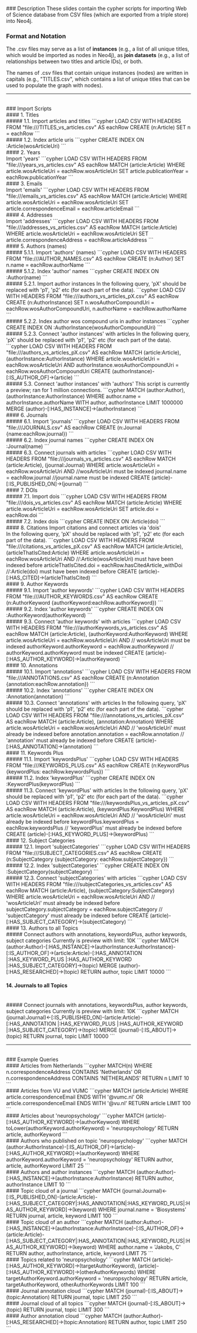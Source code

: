 <br>
### Description 
These slides contain the cypher scripts for importing Web of Science database from CSV files (which are exported from a triple store) into Neo4j.

### Format and Notation
The .csv files may serve as a list of **instances** (e.g., a list of all unique titles, which would be imported as nodes in Neo4j), as **join datasets** (e.g., a list of relationships between two titles and article IDs), or both.

The names of .csv files that contain unique instances (nodes) are written in capitals (e.g., "TITLES.csv", which contains a list of unique titles that can be used to populate the graph with nodes).

---
<br>
### Import Scripts
<br>
#### 1. Titles
<br>
##### 1.1. Import articles and titles
```cypher
    LOAD CSV WITH HEADERS FROM "file:///TITLES_vs_articles.csv" AS eachRow
    CREATE (n:Article)
    SET n = eachRow
```
<br>
##### 1.2. Index article uris
```cypher
    CREATE INDEX ON :Article(wosArticleUri)
```
<br>
#### 2. Years
<br>
Import 'years'
```cypher
    LOAD CSV WITH HEADERS FROM "file:///years_vs_articles.csv" AS eachRow
    MATCH (article:Article)
    WHERE article.wosArticleUri = eachRow.wosArticleUri
   SET article.publicationYear = eachRow.publicationYear
```
<br>
#### 3. Emails
<br>
Import 'emails'
```cypher
    LOAD CSV WITH HEADERS FROM "file:///emails_vs_articles.csv" AS eachRow
    MATCH (article:Article)
    WHERE article.wosArticleUri = eachRow.wosArticleUri
    SET article.correspondenceEmail = eachRow.articleEmail
```
<br>
#### 4. Addresses
<br>
Import 'addresses'
```cypher
    LOAD CSV WITH HEADERS FROM "file:///addresses_vs_articles.csv" AS eachRow
    MATCH (article:Article)
    WHERE article.wosArticleUri = eachRow.wosArticleUri
    SET article.correspondenceAddress = eachRow.articleAddress
```
<br>
#### 5. Authors (names)
<br>
##### 5.1.1. Import 'authors' (names)
```cypher
    LOAD CSV WITH HEADERS FROM "file:///AUTHOR_NAMES.csv" AS eachRow
    CREATE (n:Author)
    SET n.name = eachRow.authorName
```
<br>
##### 5.1.2. Index 'author' names
```cypher
    CREATE INDEX ON :Author(name)
```
<br>
##### 5.2.1. Import author instances
In the following query, 'pX' should be replaced with 'p1', 'p2' etc (for each part of the data).
```cypher
    LOAD CSV WITH HEADERS FROM "file:///authors_vs_articles_pX.csv" AS eachRow
    CREATE (n:AuthorInstance)
    SET n.wosAuthorCompoundUri = eachRow.wosAuthorCompoundUri,
        n.authorName = eachRow.authorName
```
<br>
##### 5.2.2. Index author wos compound uris in author instances
```cypher
    CREATE INDEX ON :AuthorInstance(wosAuthorCompoundUri)
```
<br>
##### 5.2.3. Connect 'author instances' with articles
In the following query, 'pX' should be replaced with 'p1', 'p2' etc (for each part of the data).
```cypher
    LOAD CSV WITH HEADERS FROM "file:///authors_vs_articles_pX.csv" AS eachRow
    MATCH (article:Article), (authorInstance:AuthorInstance)
    WHERE article.wosArticleUri = eachRow.wosArticleUri AND 
          authorInstance.wosAuthorCompoundUri = eachRow.wosAuthorCompoundUri
    CREATE (authorInstance)-[:IS_AUTHOR_OF]->(article)
```
<br>
##### 5.3. Connect 'author instances' with 'authors'
This script is currently a preview; ran for 1 million connections.
```cypher
    MATCH (author:Author), (authorInstance:AuthorInstance)
    WHERE author.name = authorInstance.authorName
    WITH author, authorInstance LIMIT 1000000
    MERGE (author)-[:HAS_INSTANCE]->(authorInstance)
```
<br>
#### 6. Journals
<br>
##### 6.1. Import 'journals'
```cypher
    LOAD CSV WITH HEADERS FROM "file:///JOURNALS.csv" AS eachRow
    CREATE (n:Journal {name:eachRow.journal})
```
<br>
##### 6.2. Index journal names
```cypher
    CREATE INDEX ON :Journal(name)
```
<br>
##### 6.3. Connect journals with articles
```cypher
    LOAD CSV WITH HEADERS FROM "file:///journals_vs_articles.csv" AS eachRow
    MATCH (article:Article), (journal:Journal)
    WHERE article.wosArticleUri = eachRow.wosArticleUri AND  //wosArticleUri must be indexed
          journal.name = eachRow.journal  //journal.name must be indexed
    CREATE (article)-[:IS_PUBLISHED_ON]->(journal)
```
<br>
#### 7. DOIs
<br>
##### 7.1. Import dois
```cypher
    LOAD CSV WITH HEADERS FROM "file:///dois_vs_articles.csv" AS eachRow
    MATCH (article:Article)
    WHERE article.wosArticleUri = eachRow.wosArticleUri
    SET article.doi = eachRow.doi
```
<br>
##### 7.2. Index dois
```cypher
    CREATE INDEX ON :Article(doi)
```
<br>
#### 8. Citations
Import citations and connect articles via 'dois'
<br>
In the following query, 'pX' should be replaced with 'p1', 'p2' etc (for each part of the data).
```cypher
    LOAD CSV WITH HEADERS FROM "file:///citations_vs_articles_pX.csv" AS eachRow
    MATCH (article:Article), (articleThatIsCited:Article)
    WHERE article.wosArticleUri = eachRow.wosArticleUri AND  //:Article(wosArticleUri) must have been indexed before
          articleThatIsCited.doi = eachRow.hasCitedArticle_withDoi  //:Article(doi) must have been indexed before
    CREATE (article)-[:HAS_CITED]->(articleThatIsCited)
```
<br>
#### 9. Author Keywords
<br>
##### 9.1. Import 'author keywords'
```cypher
    LOAD CSV WITH HEADERS FROM "file:///AUTHOR_KEYWORDS.csv" AS eachRow
    CREATE (n:AuthorKeyword {authorKeyword:eachRow.authorKeyword})
```
<br>
##### 9.2. Index 'author keywords'
```cypher
    CREATE INDEX ON :AuthorKeyword(authorKeyword)
```
<br>
##### 9.3. Connect 'author keywords' with articles
```cypher
    LOAD CSV WITH HEADERS FROM "file:///authorKeywords_vs_articles.csv" AS eachRow
    MATCH (article:Article), (authorKeyword:AuthorKeyword)
    WHERE article.wosArticleUri = eachRow.wosArticleUri AND  // wosArticleUri must be indexed 
          authorKeyword.authorKeyword = eachRow.authorKeyword  // authorKeyword.authorKeyword must be indexed
    CREATE (article)-[:HAS_AUTHOR_KEYWORD]->(authorKeyword)
```
<br>
#### 10. Annotations
<br>
##### 10.1. Import 'annotations'
```cypher
    LOAD CSV WITH HEADERS FROM "file:///ANNOTATIONS.csv" AS eachRow
    CREATE (n:Annotation {annotation:eachRow.annotation})
```
<br>
##### 10.2. Index 'annotations'
```cypher
    CREATE INDEX ON :Annotation(annotation)
```
<br>
##### 10.3. Connect 'annotations' with articles
In the following query, 'pX' should be replaced with 'p1', 'p2' etc (for each part of the data).
```cypher
    LOAD CSV WITH HEADERS FROM "file:///annotations_vs_articles_pX.csv" AS eachRow
    MATCH (article:Article), (annotation:Annotation)
    WHERE article.wosArticleUri = eachRow.wosArticleUri AND  // 'wosArticleUri' must already be indexed before
          annotation.annotation = eachRow.annotation  // 'annotation' must already be indexed before
    CREATE (article)-[:HAS_ANNOTATION]->(annotation)
```
<br>
#### 11. Keywords Plus
<br>
##### 11.1. Import 'keywordsPlus'
```cypher
    LOAD CSV WITH HEADERS FROM "file:///KEYWORDS_PLUS.csv" AS eachRow
    CREATE (n:KeywordPlus {keywordPlus: eachRow.keywordsPlus})
```
<br>
##### 11.2. Index 'keywordPlus'
```cypher
    CREATE INDEX ON :KeywordPlus(keywordPlus)
```
<br>
##### 11.3. Connect 'keywordPlus' with articles
In the following query, 'pX' should be replaced with 'p1', 'p2' etc (for each part of the data).
```cypher
    LOAD CSV WITH HEADERS FROM "file:///keywordsPlus_vs_articles_pX.csv" AS eachRow
    MATCH (article:Article), (keywordPlus:KeywordPlus)
    WHERE article.wosArticleUri = eachRow.wosArticleUri AND  // 'wosArticleUri' must already be indexed before
          keywordPlus.keywordPlus = eachRow.keywordsPlus  // 'keywordPlus' must already be indexed before
    CREATE (article)-[:HAS_KEYWORD_PLUS]->(keywordPlus)
```
<br>
#### 12. Subject Categories
<br>
##### 12.1. Import 'subjectCategories'
```cypher
    LOAD CSV WITH HEADERS FROM "file:///SUBJECT_CATEGORIES.csv" AS eachRow
    CREATE (n:SubjectCategory {subjectCategory: eachRow.subjectCategory})
```
<br>
##### 12.2. Index 'subjectCategories'
```cypher
    CREATE INDEX ON :SubjectCategory(subjectCategory)
```
<br>
##### 12.3. Connect 'subjectCategories' with articles
```cypher
    LOAD CSV WITH HEADERS FROM "file:///subjectCategories_vs_articles.csv" AS eachRow
    MATCH (article:Article), (subjectCategory:SubjectCategory)
    WHERE article.wosArticleUri = eachRow.wosArticleUri AND  // 'wosArticleUri' must already be indexed before
          subjectCategory.subjectCategory = eachRow.subjectCategory  // 'subjectCategory' must already be indexed before
    CREATE (article)-[:HAS_SUBJECT_CATEGORY]->(subjectCategory)
```
<br>
#### 13. Authors to all Topics
<br>
##### Connect authors with annotations, keywordsPlus, author keywords, subject categories
Currently is preview with limit: 10K
```cypher 
    MATCH (author:Author)-[:HAS_INSTANCE]->(authorInstance:AuthorInstance)-[:IS_AUTHOR_OF]->(article:Article)-[:HAS_ANNOTATION |:HAS_KEYWORD_PLUS |:HAS_AUTHOR_KEYWORD |:HAS_SUBJECT_CATEGORY]->(topic)
    MERGE (author)-[:HAS_RESEARCHED]->(topic)
    RETURN author, topic
    LIMIT 10000
```

<br>

#### 14. Journals to all Topics
<br>
##### Connect journals with annotations, keywordsPlus, author keywords, subject categories 
Currently is preview with limit: 10K
```cypher
    MATCH (journal:Journal)<-[:IS_PUBLISHED_ON]-(article:Article)-[:HAS_ANNOTATION |:HAS_KEYWORD_PLUS |:HAS_AUTHOR_KEYWORD |:HAS_SUBJECT_CATEGORY]->(topic)
    MERGE (journal)-[:IS_ABOUT]->(topic)
    RETURN journal, topic
    LIMIT 10000
```
<br>

---

<br>
### Example Queries
<br>
#### Articles from Netherlands
```cypher
    MATCH(n)
    WHERE n.correspondenceAddress CONTAINS 'Netherlands' OR
          n.correspondenceAddress CONTAINS 'NETHERLANDS'
    RETURN n  LIMIT 10
```
<br>
#### Articles from VU and VUMC
```cypher
    MATCH (article:Article)
    WHERE article.correspondenceEmail ENDS WITH '@vumc.nl' OR
          article.correspondenceEmail ENDS WITH '@vu.nl'
    RETURN article  LIMIT 100
```
<br>
#### Articles about 'neuropsychology'
```cypher
    MATCH (article)-[:HAS_AUTHOR_KEYWORD]->(authorKeyword)
    WHERE toLower(authorKeyword.authorKeyword) = 'neuropsychology'
    RETURN article, authorKeyword
```
<br>
#### Authors who published on topic 'neuropsychology'
```cypher
    MATCH (author:AuthorInstance)-[:IS_AUTHOR_OF]->(article)-[:HAS_AUTHOR_KEYWORD]->(authorKeyword)
    WHERE authorKeyword.authorKeyword = 'neuropsychology'
    RETURN author, article, authorKeyword
    LIMIT 25
```
<br>
#### Authors and author instances
```cypher
    MATCH (author:Author)-[:HAS_INSTANCE]->(authorInstance:AuthorInstance)
    RETURN author, authorInstance
    LIMIT 10
```
<br>
#### Topic cloud of a journal
```cypher
    MATCH (journal:Journal)<-[:IS_PUBLISHED_ON]-(article:Article)-[:HAS_SUBJECT_CATEGORY|:HAS_ANNOTATION|:HAS_KEYWORD_PLUS|:HAS_AUTHOR_KEYWORD]->(keyword)
    WHERE journal.name = 'Biosystems'
    RETURN journal, article, keyword
    LIMIT 100
```
<br>
#### Topic cloud of an author
```cypher
    MATCH (author:Author)-[:HAS_INSTANCE]->(authorInstance:AuthorInstance)-[:IS_AUTHOR_OF]->(article:Article)-[:HAS_SUBJECT_CATEGORY|:HAS_ANNOTATION|:HAS_KEYWORD_PLUS|:HAS_AUTHOR_KEYWORD]->(keyword)
    WHERE author.name = 'Jakobs, C'
    RETURN author, authorInstance, article, keyword
    LIMIT 75
```
<br>
#### Topics related to 'neuropsychology'
```cypher
    MATCH (article)-[:HAS_AUTHOR_KEYWORD]->(targetAuthorKeyword),
          (article)-[:HAS_AUTHOR_KEYWORD]->(otherAuthorKeywords) 
    WHERE targetAuthorKeyword.authorKeyword = 'neuropsychology'
    RETURN article, targetAuthorKeyword, otherAuthorKeywords
    LIMIT 100
```
<br>
#### Journal annotation cloud
```cypher
    MATCH (journal)-[:IS_ABOUT]->(topic:Annotation)
    RETURN journal, topic
    LIMIT 250
```
<br>
#### Journal cloud of all topics
```cypher
MATCH (journal)-[:IS_ABOUT]->(topic)
RETURN journal, topic
LIMIT 300
```
<br>
#### Author annotation cloud
```cypher
    MATCH (author:Author)-[:HAS_RESEARCHED]->(topic:Annotation)
    RETURN author, topic
    LIMIT 250
```
